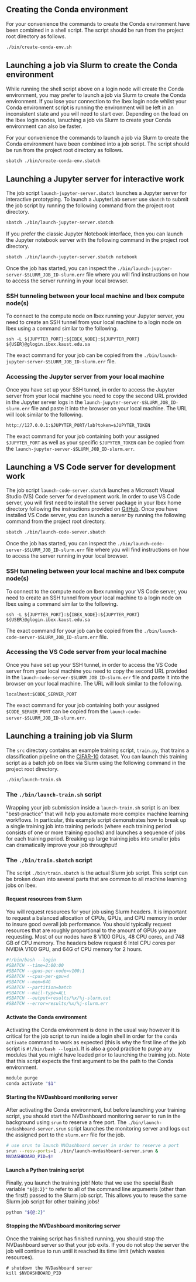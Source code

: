 ## Creating the Conda environment

For your convenience the commands to create the Conda environment have been combined in a shell script. The script should be run from the project root directory as follows. 

```bash
./bin/create-conda-env.sh
```

## Launching a job via Slurm to create the Conda environment

While running the shell script above on a login node will create the Conda environment, you may prefer to launch a job via Slurm
to create the Conda environment. If you lose your connection to the Ibex login node whilst your Conda environment script is running 
the environment will be left in an inconsistent state and you will need to start over. Depending on the load on the Ibex login nodes, 
lanuching a job via Slurm to create your Conda environment can also be faster.

For your convenience the commands to launch a job via Slurm to create the Conda environment have been combined into a job script. The script should be run from the project root directory as follows. 

```bash
sbatch ./bin/create-conda-env.sbatch
```

## Launching a Jupyter server for interactive work

The job script `launch-jupyter-server.sbatch` launches a Jupyter server for interactive prototyping. To launch a JupyterLab server 
use `sbatch` to submit the job script by running the following command from the project root directory.

```bash
sbatch ./bin/launch-jupyter-server.sbatch
```

If you prefer the classic Jupyter Notebook interface, then you can launch the Jupyter notebook server with the following command in 
the project root directory.

```bash
sbatch ./bin/launch-jupyter-server.sbatch notebook
```

Once the job has started, you can inspect the `./bin/launch-jupyter-server-$SLURM_JOB_ID-slurm.err` file where you will find 
instructions on how to access the server running in your local browser.

### SSH tunneling between your local machine and Ibex compute node(s)
To connect to the compute node on Ibex running your Jupyter server, you need to create an SSH tunnel from your local machine 
to a login node on Ibex using a command similar to the following.

```
ssh -L ${JUPYTER_PORT}:${IBEX_NODE}:${JUPYTER_PORT} ${USER}@glogin.ibex.kaust.edu.sa
```

The exact command for your job can be copied from the `./bin/launch-jupyter-server-$SLURM_JOB_ID-slurm.err` file.

### Accessing the Jupyter server from your local machine

Once you have set up your SSH tunnel, in order to access the Jupyter server from your local machine you need to copy the 
second URL provided in the Jupyter server logs in the `launch-jupyter-server-$SLURM_JOB_ID-slurm.err` file and paste it into 
the browser on your local machine. The URL will look similar to the following.

```
http://127.0.0.1:$JUPYTER_PORT/lab?token=$JUPYTER_TOKEN
```

The exact command for your job containing both your assigned `$JUPYTER_PORT` as well as your specific `$JUPYTER_TOKEN` can 
be copied from the `launch-jupyter-server-$SLURM_JOB_ID-slurm.err`.

## Launching a VS Code server for development work

The job script `launch-code-server.sbatch` launches a Microsoft Visual Studio (VS) Code server for development work. In order to 
use VS Code server, you will first need to install the server package in your Ibex home directory following the instructions 
provided on [GitHub](https://github.com/kaust-rccl/ibex-code-server-install). Once you have installed VS Code server, you can 
launch a server by running the following command from the project root directory.

```bash
sbatch ./bin/launch-code-server.sbatch
```

Once the job has started, you can inspect the `./bin/launch-code-server-$SLURM_JOB_ID-slurm.err` file where you will find 
instructions on how to access the server running in your local browser.

### SSH tunneling between your local machine and Ibex compute node(s)
To connect to the compute node on Ibex running your VS Code server, you need to create an SSH tunnel from your local machine 
to a login node on Ibex using a command similar to the following.

```
ssh -L ${JUPYTER_PORT}:${IBEX_NODE}:${JUPYTER_PORT} ${USER}@glogin.ibex.kaust.edu.sa
```

The exact command for your job can be copied from the `./bin/launch-code-server-$SLURM_JOB_ID-slurm.err` file.

### Accessing the VS Code server from your local machine

Once you have set up your SSH tunnel, in order to access the VS Code server from your local machine you need to copy the 
second URL provided in the `launch-code-server-$SLURM_JOB_ID-slurm.err` file and paste it into the browser on your local 
machine. The URL will look similar to the following.

```
localhost:$CODE_SERVER_PORT
```

The exact command for your job containing both your assigned `$CODE_SERVER_PORT` can be copied from the 
`launch-code-server-$SLURM_JOB_ID-slurm.err`.

## Launching a training job via Slurm

The `src` directory contains an example training script, `train.py`, that trains a classification pipeline on the 
[CIFAR-10](https://www.cs.toronto.edu/~kriz/cifar.html) dataset. You can launch this training script as a batch 
job on Ibex via Slurm using the following command in the project root directory.

```bash
./bin/launch-train.sh
```

### The `./bin/launch-train.sh` script

Wrapping your job submission inside a `launch-train.sh` script is an Ibex "best-practice" that will help you automate more 
complex machine learning workflows. In particular, this example script demonstrates how to break up a single training job 
into training periods (where each training period consists of one or more training epochs) and launches a sequence of jobs 
for each training period. Breaking up large training jobs into smaller jobs can dramatically improve your job throughput! 

### The `./bin/train.sbatch` script

The script `./bin/train.sbatch` is the actual Slurm job script. This script can be broken down into several parts that 
are common to all machine learning jobs on Ibex.

#### Request resources from Slurm

You will request resources for your job using Slurm headers. It is important to request a balanced allocation of CPUs, GPUs, 
and CPU memory in order to insure good overall job performance. You should typically request resources that are roughly 
proportional to the amount of GPUs you are requesting. Most of our nodes have 8 V100 GPUs, 48 CPU cores, and 748 GB of CPU 
memory. The headers below request 6 Intel CPU cores per NVIDIA V100 GPU, and 64G of CPU memory for 2 hours.   

```bash
#!/bin/bash --login
#SBATCH --time=2:00:00
#SBATCH --gpus-per-node=v100:1
#SBATCH --cpus-per-gpu=4  
#SBATCH --mem=64G
#SBATCH --partition=batch 
#SBATCH --mail-type=ALL
#SBATCH --output=results/%x/%j-slurm.out
#SBATCH --error=results/%x/%j-slurm.err
```

#### Activate the Conda environment

Activating the Conda environment is done in the usual way however it is critical for the job script to run inside a 
login shell in order for the `conda activate` command to work as expected (this is why the first line of the job script 
is `#!/bin/bash --login`). It is also a good practice to purge any modules that you might have loaded prior to launching 
the training job. Note that this script expects the first argument to be the path to the Conda environment.
 
```bash
module purge
conda activate "$1"
```

#### Starting the NVDashboard monitoring server

After activating the Conda environment, but before launching your training script, you should start the 
NVDashboard monitoring server to run in the background using `srun` to reserve a free port. The 
`./bin/launch-nvdashboard-server.srun` script launches the monitoring server and logs out the assigned 
port to the `slurm.err` file for the job.

```bash
# use srun to launch NVDashboard server in order to reserve a port
srun --resv-ports=1 ./bin/launch-nvdashboard-server.srun &
NVDASHBOARD_PID=$!
```

#### Launch a Python training script

Finally, you launch the training job! Note that we use the special Bash variable `"${@:2}"` to refer to all of the 
command line arguments (other than the first!) passed to the Slurm job script. This allows you to reuse the same Slurm 
job script for other training jobs!

```bash
python "${@:2}"
```

#### Stopping the NVDashboard monitoring server

Once the training script has finished running, you should stop the NVDashboard server so that your job exits. If 
you do not stop the server the job will continue to run until it reached its time limit (which wastes resources).

```
# shutdown the NVDashboard server
kill $NVDASHBOARD_PID
```
